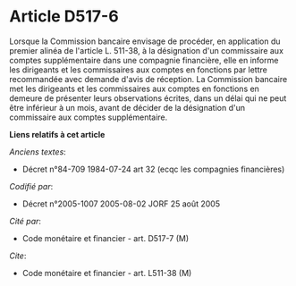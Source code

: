 # Article D517-6

Lorsque la Commission bancaire envisage de procéder, en application du premier alinéa de l'article L. 511-38, à la
désignation d'un commissaire aux comptes supplémentaire dans une compagnie financière, elle en informe les dirigeants et les
commissaires aux comptes en fonctions par lettre recommandée avec demande d'avis de réception. La Commission bancaire met les
dirigeants et les commissaires aux comptes en fonctions en demeure de présenter leurs observations écrites, dans un délai qui
ne peut être inférieur à un mois, avant de décider de la désignation d'un commissaire aux comptes supplémentaire.

**Liens relatifs à cet article**

_Anciens textes_:

  - Décret n°84-709 1984-07-24 art 32 (ecqc les compagnies financières)

_Codifié par_:

  - Décret n°2005-1007 2005-08-02 JORF 25 août 2005

_Cité par_:

  - Code monétaire et financier - art. D517-7 (M)

_Cite_:

  - Code monétaire et financier - art. L511-38 (M)
